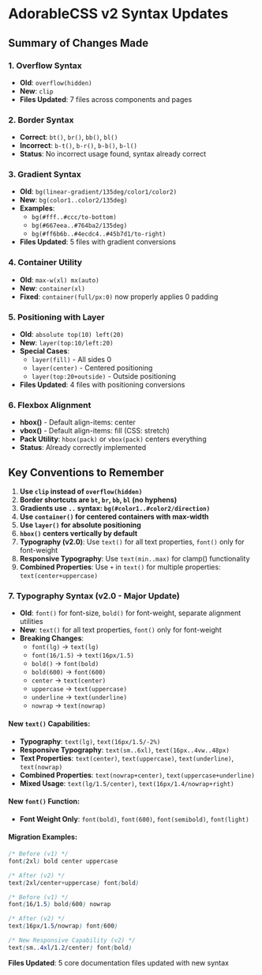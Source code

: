 # AdorableCSS v2 Syntax Updates

## Summary of Changes Made

### 1. Overflow Syntax
- **Old**: `overflow(hidden)`
- **New**: `clip`
- **Files Updated**: 7 files across components and pages

### 2. Border Syntax
- **Correct**: `bt()`, `br()`, `bb()`, `bl()`
- **Incorrect**: `b-t()`, `b-r()`, `b-b()`, `b-l()`
- **Status**: No incorrect usage found, syntax already correct

### 3. Gradient Syntax
- **Old**: `bg(linear-gradient/135deg/color1/color2)`
- **New**: `bg(color1..color2/135deg)`
- **Examples**:
  - `bg(#fff..#ccc/to-bottom)`
  - `bg(#667eea..#764ba2/135deg)`
  - `bg(#ff6b6b..#4ecdc4..#45b7d1/to-right)`
- **Files Updated**: 5 files with gradient conversions

### 4. Container Utility
- **Old**: `max-w(xl) mx(auto)`
- **New**: `container(xl)`
- **Fixed**: `container(full/px:0)` now properly applies 0 padding

### 5. Positioning with Layer
- **Old**: `absolute top(10) left(20)`
- **New**: `layer(top:10/left:20)`
- **Special Cases**:
  - `layer(fill)` - All sides 0
  - `layer(center)` - Centered positioning
  - `layer(top:20+outside)` - Outside positioning
- **Files Updated**: 4 files with positioning conversions

### 6. Flexbox Alignment
- **hbox()** - Default align-items: center
- **vbox()** - Default align-items: fill (CSS: stretch)
- **Pack Utility**: `hbox(pack)` or `vbox(pack)` centers everything
- **Status**: Already correctly implemented

## Key Conventions to Remember

1. **Use `clip` instead of `overflow(hidden)`**
2. **Border shortcuts are `bt`, `br`, `bb`, `bl` (no hyphens)**
3. **Gradients use `..` syntax: `bg(#color1..#color2/direction)`**
4. **Use `container()` for centered containers with max-width**
5. **Use `layer()` for absolute positioning**
6. **`hbox()` centers vertically by default**
7. **Typography (v2.0)**: Use `text()` for all text properties, `font()` only for font-weight
8. **Responsive Typography**: Use `text(min..max)` for clamp() functionality
9. **Combined Properties**: Use `+` in `text()` for multiple properties: `text(center+uppercase)`

### 7. Typography Syntax (v2.0 - Major Update)
- **Old**: `font()` for font-size, `bold()` for font-weight, separate alignment utilities
- **New**: `text()` for all text properties, `font()` only for font-weight
- **Breaking Changes**:
  - `font(lg)` → `text(lg)`
  - `font(16/1.5)` → `text(16px/1.5)`
  - `bold()` → `font(bold)`
  - `bold(600)` → `font(600)`
  - `center` → `text(center)`
  - `uppercase` → `text(uppercase)`
  - `underline` → `text(underline)`
  - `nowrap` → `text(nowrap)`

#### New `text()` Capabilities:
- **Typography**: `text(lg)`, `text(16px/1.5/-2%)`
- **Responsive Typography**: `text(sm..6xl)`, `text(16px..4vw..48px)`
- **Text Properties**: `text(center)`, `text(uppercase)`, `text(underline)`, `text(nowrap)`
- **Combined Properties**: `text(nowrap+center)`, `text(uppercase+underline)`
- **Mixed Usage**: `text(lg/1.5/center)`, `text(16px/1.4/nowrap+right)`

#### New `font()` Function:
- **Font Weight Only**: `font(bold)`, `font(600)`, `font(semibold)`, `font(light)`

#### Migration Examples:
```css
/* Before (v1) */
font(2xl) bold center uppercase

/* After (v2) */
text(2xl/center+uppercase) font(bold)

/* Before (v1) */
font(16/1.5) bold(600) nowrap

/* After (v2) */
text(16px/1.5/nowrap) font(600)

/* New Responsive Capability (v2) */
text(sm..4xl/1.2/center) font(bold)
```

**Files Updated**: 5 core documentation files updated with new syntax